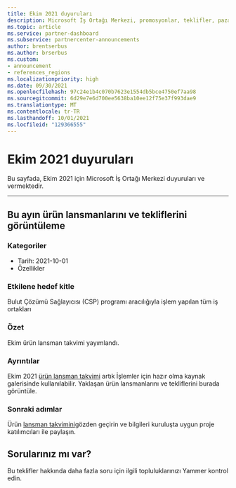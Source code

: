 ```yaml
---
title: Ekim 2021 duyuruları
description: Microsoft İş Ortağı Merkezi, promosyonlar, teklifler, pazarlar veya mevcut tekliflerde yapılan değişiklikler dahil olmak üzere Ekim 2021 duyuruları.
ms.topic: article
ms.service: partner-dashboard
ms.subservice: partnercenter-announcements
author: brentserbus
ms.author: brserbus
ms.custom:
- announcement
- references_regions
ms.localizationpriority: high
ms.date: 09/30/2021
ms.openlocfilehash: 97c24e1b4c070b7623e1554db5bce4750ef7aa98
ms.sourcegitcommit: 6d29e7e6d700ee5638ba10ee12f75e37f993dae9
ms.translationtype: MT
ms.contentlocale: tr-TR
ms.lasthandoff: 10/01/2021
ms.locfileid: "129366555"
---
```

# <a name="october-2021-announcements"></a>Ekim 2021 duyuruları

Bu sayfada, Ekim 2021 için Microsoft İş Ortağı Merkezi duyuruları ve vermektedir.
________________
## <a name="view-this-months-product-launches-and-offers"></a><a name="1"></a>Bu ayın ürün lansmanlarını ve tekliflerini görüntüleme

### <a name="categories"></a>Kategoriler

- Tarih: 2021-10-01
- Özellikler

### <a name="impacted-audience"></a>Etkilene hedef kitle

Bulut Çözümü Sağlayıcısı (CSP) programı aracılığıyla işlem yapılan tüm iş ortakları

### <a name="summary"></a>Özet

Ekim ürün lansman takvimi yayımlandı.

### <a name="details"></a>Ayrıntılar

Ekim 2021 [ürün lansman takvimi](https://partner.microsoft.com/resources/collection/product-launch-calendar-collection#/) artık İşlemler için hazır olma kaynak galerisinde kullanılabilir. Yaklaşan ürün lansmanlarını ve tekliflerini burada görüntüle.

### <a name="next-steps"></a>Sonraki adımlar

Ürün [lansman takvimini](https://partner.microsoft.com/resources/collection/product-launch-calendar-collection#/)gözden geçirin ve bilgileri kuruluşta uygun proje katılımcıları ile paylaşın.  

## <a name="questions"></a>Sorularınız mı var?
Bu teklifler hakkında daha fazla soru için ilgili topluluklarınızı Yammer kontrol edin.
